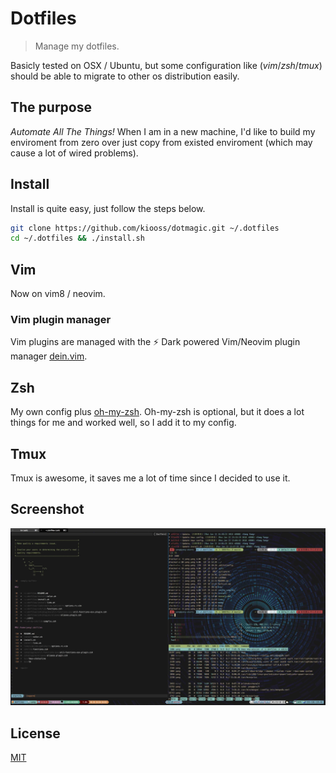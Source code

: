 # Dotfiles

> Manage my dotfiles.

Basicly tested on OSX / Ubuntu, but some configuration like
(*vim*/*zsh*/*tmux*) should be able to migrate to other os distribution easily.

## The purpose

*Automate All The Things!*
When I am in a new machine, I'd like to build my enviroment from zero over just
copy from existed enviroment (which may cause a lot of wired problems).

## Install

Install is quite easy, just follow the steps below.

```sh
git clone https://github.com/kiooss/dotmagic.git ~/.dotfiles
cd ~/.dotfiles && ./install.sh
```

## Vim

Now on vim8 / neovim.

### Vim plugin manager
<!-- Vim plugins are managed with [vim-plug](https://github.com/junegunn/vim-plug). To install, run `vim +PlugInstall`. -->
Vim plugins are managed with the ⚡️ Dark powered Vim/Neovim plugin manager [dein.vim](https://github.com/Shougo/dein.vim).

## Zsh

My own config plus [oh-my-zsh](https://github.com/robbyrussell/oh-my-zsh).
Oh-my-zsh is optional, but it does a lot things for me and worked well, so I add it to my config.

<!-- Zsh plugins are managed with [zplug](https://github.com/zplug/zplug). -->
<!-- Install zplug with `curl -sL zplug.sh/installer | zsh` -->

## Tmux
Tmux is awesome, it saves me a lot of time since I decided to use it.

## Screenshot
![My Screen](screenshot/ScreenCapture.jpg)

## License

[MIT](license)
